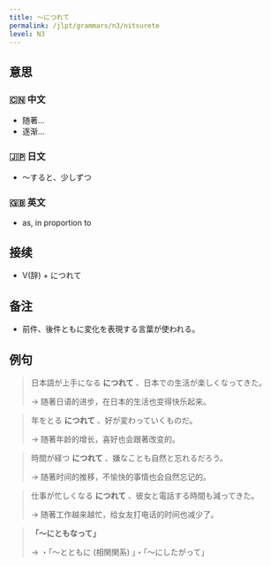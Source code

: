 ```yaml
---
title: 〜につれて
permalink: /jlpt/grammars/n3/nitsurete
level: N3
---
```


## 意思

### 🇨🇳 中文

- 随著...
- 逐渐…

### 🇯🇵 日文

- 〜すると、少しずつ

### 🇬🇧 英文

- as, in proportion to

## 接续

- V(辞) + につれて

## 备注

- 前件、後件ともに変化を表現する言葉が使われる。

## 例句

> 日本語が上手になる **につれて** 、日本での生活が楽しくなってきた。
>
> → 随著日语的进步，在日本的生活也变得快乐起来。

> 年をとる **につれて** 、好が変わっていくものだ。
>
> → 随著年龄的增长，喜好也会跟著改变的。

> 時間が経つ **につれて** 、嫌なことも自然と忘れるだろう。
>
> → 随著时间的推移，不愉快的事情也会自然忘记的。

> 仕事が忙しくなる **につれて** 、彼女と電話する時間も減ってきた。
>
> → 随著工作越来越忙，给女友打电话的时间也减少了。

> **「～にともなって」**
>
> → ・「～とともに (相関関系) 」・「～にしたがって」

